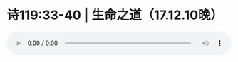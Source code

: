 # 诗119:33-40 | 生命之道（17.12.10晚）

<audio style="width: 100%;" preload="false" controls controlslist="nodownload"><source src="//file.simai.life/audio/mp3/old/17794.mp3" type="audio/mpeg">Your browser does not support the audio element.</audio>


